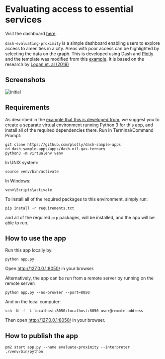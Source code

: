 # Evaluating access to essential services

Visit the dashboard [here](https://www.urutau.co.nz/apps/evaluate-proximity.html).  

`dash-evaluating-proximity` is a simple dashboard enabling users to explore access to amenities in a city.
Areas with poor access can be highlighted by selecting the data on the graph.
This is developed using Dash and [Plotly](https//plot.ly/) and the template was modified from this [example](https://github.com/plotly/dash-sample-apps/tree/master/apps/dash-oil-gas-ternary).
It is based on the research by [Logan et. al (2019)](http://journals.sagepub.com/doi/10.1177/2399808317736528)

## Screenshots
![initial](assets/Screenshot.png)

## Requirements
As described in the [example that this is developed from](https://github.com/plotly/dash-sample-apps/tree/master/apps/dash-oil-gas-ternary), we suggest you to create a separate virtual environment running Python 3 for this app, and install all of the required dependencies there. Run in Terminal/Command Prompt:

```
git clone https://github.com/plotly/dash-sample-apps
cd dash-sample-apps/apps/dash-oil-gas-ternary
python3 -m virtualenv venv
```
In UNIX system:

```
source venv/bin/activate
```
In Windows:

```
venv\Scripts\activate
```

To install all of the required packages to this environment, simply run:

```
pip install -r requirements.txt
```

and all of the required `pip` packages, will be installed, and the app will be able to run.

## How to use the app
Run this app locally by:
```
python app.py
```
Open http://127.0.0.1:8050/ in your browser.

Alternatively, the app can be run from a remote server by running on the remote server:
```
python app.py --no-browser --port=8050
```
And on the local computer:
```
ssh -N -f -L localhost:8050:localhost:8050 user@remote-address
```
Then open http://127.0.0.1:8050/ in your browser.

## How to publish the app

`pm2 start app.py --name evaluate-proximity --interpreter ./venv/bin/python`
